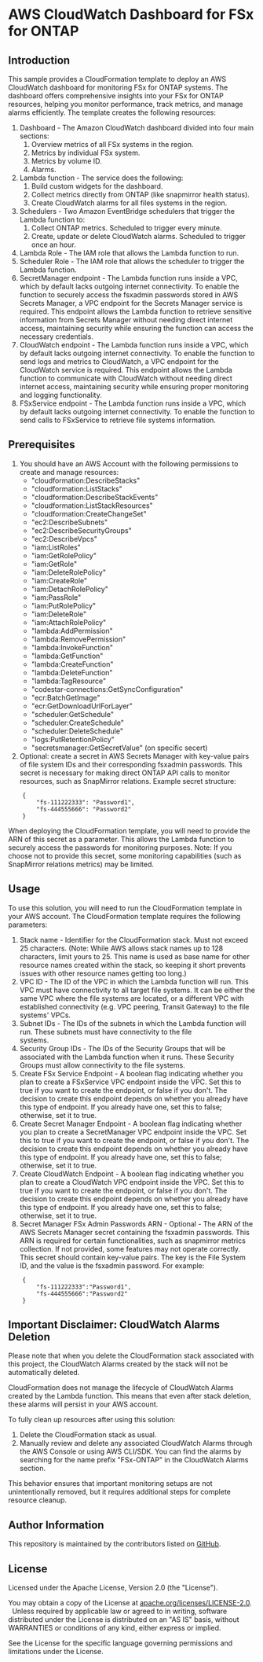 # AWS CloudWatch Dashboard for FSx for ONTAP

## Introduction
This sample provides a CloudFormation template to deploy an AWS CloudWatch dashboard for monitoring FSx for ONTAP systems. The dashboard offers comprehensive insights into your FSx for ONTAP resources, helping you monitor performance, track metrics, and manage alarms efficiently. 
The template creates the following resources:

1. Dashboard - The Amazon CloudWatch dashboard divided into four main sections: 
    1. Overview metrics of all FSx systems in the region.
    1. Metrics by individual FSx system.
    1. Metrics by volume ID.
    1. Alarms.
2. Lambda function - The service does the following:
    1. Build custom widgets for the dashboard.
    1. Collect metrics directly from ONTAP (like snapmirror health status).
    1. Create CloudWatch alarms for all files systems in the region.
3. Schedulers - Two Amazon EventBridge schedulers that trigger the Lambda function to:
    1. Collect ONTAP metrics. Scheduled to trigger every minute.
    1. Create, update or delete CloudWatch alarms. Scheduled to trigger once an hour.
4. Lambda Role - The IAM role that allows the Lambda function to run.
5. Scheduler Role - The IAM role that allows the scheduler to trigger the Lambda function.
6. SecretManager endpoint - The Lambda function runs inside a VPC, which by default lacks outgoing internet connectivity. To
enable the function to securely access the fsxadmin passwords stored in AWS Secrets Manager, a VPC endpoint for the Secrets
Manager service is required. This endpoint allows the Lambda function to retrieve sensitive information from Secrets Manager
without needing direct internet access, maintaining security while ensuring the function can access the necessary credentials.
7. CloudWatch endpoint - The Lambda function runs inside a VPC, which by default lacks outgoing internet connectivity. To enable
the function to send logs and metrics to CloudWatch, a VPC endpoint for the CloudWatch service is required. This endpoint allows
the Lambda function to communicate with CloudWatch without needing direct internet access, maintaining security while ensuring
proper monitoring and logging functionality.
8. FSxService endpoint - The Lambda function runs inside a VPC, which by default lacks outgoing internet connectivity. To enable the 
function to send calls to FSxService to retrieve file systems information.
 
## Prerequisites
1. You should have an AWS Account with the following permissions to create and manage resources:
    * "cloudformation:DescribeStacks"
    * "cloudformation:ListStacks"
    * "cloudformation:DescribeStackEvents"
    * "cloudformation:ListStackResources"
    * "cloudformation:CreateChangeSet"
    * "ec2:DescribeSubnets"
    * "ec2:DescribeSecurityGroups"
    * "ec2:DescribeVpcs"
    * "iam:ListRoles"
    * "iam:GetRolePolicy"
    * "iam:GetRole"
    * "iam:DeleteRolePolicy"
    * "iam:CreateRole"
    * "iam:DetachRolePolicy"
    * "iam:PassRole"
    * "iam:PutRolePolicy"
    * "iam:DeleteRole"
    * "iam:AttachRolePolicy"
    * "lambda:AddPermission"
    * "lambda:RemovePermission"
    * "lambda:InvokeFunction"
    * "lambda:GetFunction"
    * "lambda:CreateFunction"
    * "lambda:DeleteFunction"
    * "lambda:TagResource"
    * "codestar-connections:GetSyncConfiguration"
    * "ecr:BatchGetImage"
    * "ecr:GetDownloadUrlForLayer"
    * "scheduler:GetSchedule"
    * "scheduler:CreateSchedule"
    * "scheduler:DeleteSchedule"
    * "logs:PutRetentionPolicy"
    * "secretsmanager:GetSecretValue" (on specific secert)
2. Optional: create a secret in AWS Secrets Manager with key-value pairs of file system IDs and their corresponding fsxadmin 
passwords. This secret is necessary for making direct ONTAP API calls to monitor resources, such as SnapMirror relations.
Example secret structure:
```
    {
    	"fs-111222333": "Password1",
	    "fs-444555666": "Password2"
    }	
```
When deploying the CloudFormation template, you will need to provide the ARN of this secret as a parameter. This allows the Lambda function to securely access the passwords for monitoring purposes.
Note: If you choose not to provide this secret, some monitoring capabilities (such as SnapMirror relations metrics) may be limited.
 
## Usage
To use this solution, you will need to run the CloudFormation template in your AWS account.
The CloudFormation template requires the following parameters:

1. Stack name - Identifier for the CloudFormation stack. Must not exceed 25 characters. (Note: While AWS allows stack names up to 
128 characters, limit yours to 25. This name is used as base name for other resource names created within the stack, so keeping it short prevents issues with other resource names getting too long.)
2. VPC ID - The ID of the VPC in which the Lambda function will run. This VPC must have connectivity to all target file systems. It 
can be either the same VPC where the file systems are located, or a different VPC with established connectivity (e.g. VPC peering, Transit Gateway) to the file systems' VPCs.
3. Subnet IDs - The IDs of the subnets in which the Lambda function will run. These subnets must have connectivity to the file 		
systems.
4. Security Group IDs - The IDs of the Security Groups that will be associated with the Lambda function when it runs. These Security 
Groups must allow connectivity to the file systems.
5. Create FSx Service Endpoint - A boolean flag indicating whether you plan to create a FSxService VPC endpoint inside the VPC. Set 
this to true if you want to create the endpoint, or false if you don't. The decision to create this endpoint depends on whether you already have this type of endpoint. If you already have one, set this to false; otherwise, set it to true.	
6. Create Secret Manager Endpoint - A boolean flag indicating whether you plan to create a SecretManager VPC endpoint inside the 
VPC. Set this to true if you want to create the endpoint, or false if you don't. The decision to create this endpoint depends on whether you already have this type of endpoint. If you already have one, set this to false; otherwise, set it to true.
7. Create CloudWatch Endpoint - A boolean flag indicating whether you plan to create a CloudWatch VPC endpoint inside the VPC. Set 
this to true if you want to create the endpoint, or false if you don't. The decision to create this endpoint depends on whether you already have this type of endpoint. If you already have one, set this to false; otherwise, set it to true.
8. Secret Manager FSx Admin Passwords ARN - Optional - The ARN of the AWS Secrets Manager secret containing the fsxadmin passwords.
This ARN is required for certain functionalities, such as snapmirror metrics collection. 
If not provided, some features may not operate correctly. This secret should contain key-value pairs. 
The key is the File System ID, and the value is the fsxadmin password. For example:
```
    {
    	"fs-111222333":"Password1",
    	"fs-444555666":"Password2"
    }
```

## Important Disclaimer: CloudWatch Alarms Deletion
Please note that when you delete the CloudFormation stack associated with this project, the CloudWatch Alarms created by the stack will not be automatically deleted. 

CloudFormation does not manage the lifecycle of CloudWatch Alarms created by the Lambda function. This means that even after stack deletion, these alarms will persist in your AWS account.

To fully clean up resources after using this solution:
1. Delete the CloudFormation stack as usual.
2. Manually review and delete any associated CloudWatch Alarms through the AWS Console or using AWS CLI/SDK.
You can find the alarms by searching for the name prefix "FSx-ONTAP" in the CloudWatch Alarms section.

This behavior ensures that important monitoring setups are not unintentionally removed, but it requires additional steps for complete resource cleanup.

## Author Information

This repository is maintained by the contributors listed on [GitHub](https://github.com/NetApp/FSx-ONTAP-samples-scripts/graphs/contributors).

## License

Licensed under the Apache License, Version 2.0 (the "License").

You may obtain a copy of the License at [apache.org/licenses/LICENSE-2.0](http://www.apache.org/licenses/LICENSE-2.0).
 
Unless required by applicable law or agreed to in writing, software distributed under the License is distributed on an "AS IS" basis, without WARRANTIES or conditions of any kind, either express or implied.

See the License for the specific language governing permissions and limitations under the License.
